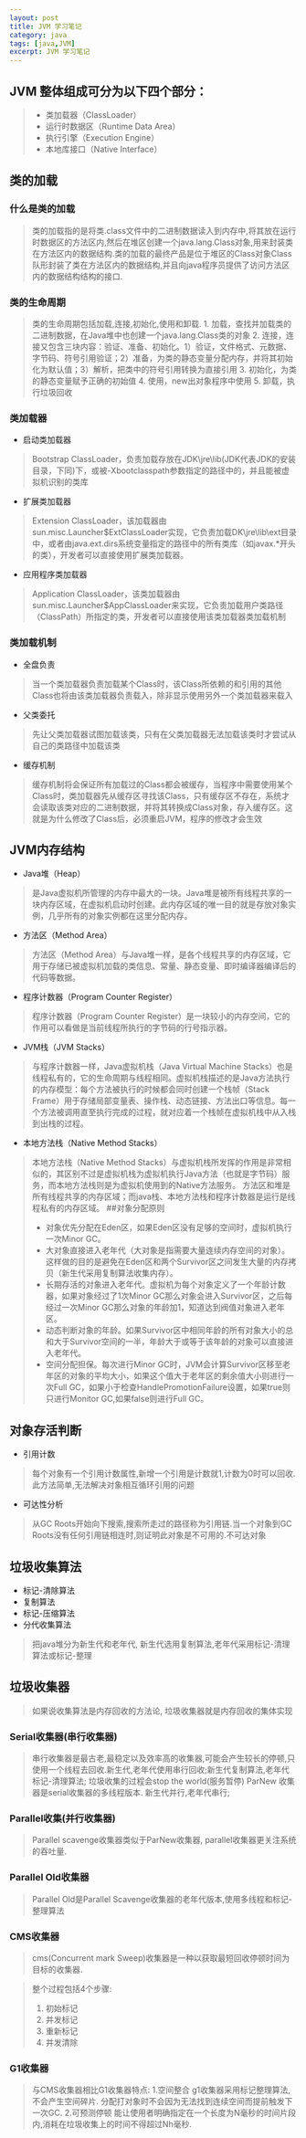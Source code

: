 ```yaml
---
layout: post
title: JVM 学习笔记
category: java
tags: [java,JVM]
excerpt: JVM 学习笔记
---
```



## JVM 整体组成可分为以下四个部分：
>- 类加载器（ClassLoader）
>- 运行时数据区（Runtime Data Area）
>- 执行引擎（Execution Engine）
>- 本地库接口（Native Interface）

## 类的加载

### 什么是类的加载
   >类的加载指的是将类.class文件中的二进制数据读入到内存中,将其放在运行时数据区的方法区内,然后在堆区创建一个java.lang.Class对象,用来封装类在方法区内的数据结构.类的加载的最终产品是位于堆区的Class对象Class队形封装了类在方法区内的数据结构,并且向java程序员提供了访问方法区内的数据结构结构的接口.
### 类的生命周期
   >类的生命周期包括加载,连接,初始化,使用和卸载.
    1. 加载，查找并加载类的二进制数据，在Java堆中也创建一个java.lang.Class类的对象
    2. 连接，连接又包含三块内容：验证、准备、初始化。1）验证，文件格式、元数据、字节码、符号引用验证；2）准备，为类的静态变量分配内存，并将其初始化为默认值；3）解析，把类中的符号引用转换为直接引用
    3. 初始化，为类的静态变量赋予正确的初始值
    4. 使用，new出对象程序中使用
    5. 卸载，执行垃圾回收
### 类加载器
   - 启动类加载器
   >Bootstrap ClassLoader，负责加载存放在JDK\jre\lib(JDK代表JDK的安装目录，下同)下，或被-Xbootclasspath参数指定的路径中的，并且能被虚拟机识别的类库
   - 扩展类加载器
   >Extension ClassLoader，该加载器由sun.misc.Launcher$ExtClassLoader实现，它负责加载DK\jre\lib\ext目录中，或者由java.ext.dirs系统变量指定的路径中的所有类库（如javax.*开头的类），开发者可以直接使用扩展类加载器。
   - 应用程序类加载器
   >Application ClassLoader，该类加载器由sun.misc.Launcher$AppClassLoader来实现，它负责加载用户类路径（ClassPath）所指定的类，开发者可以直接使用该类加载器类加载机制   
### 类加载机制
   - 全盘负责
   >当一个类加载器负责加载某个Class时，该Class所依赖的和引用的其他Class也将由该类加载器负责载入，除非显示使用另外一个类加载器来载入
   - 父类委托
   >先让父类加载器试图加载该类，只有在父类加载器无法加载该类时才尝试从自己的类路径中加载该类
   - 缓存机制
   >缓存机制将会保证所有加载过的Class都会被缓存，当程序中需要使用某个Class时，类加载器先从缓存区寻找该Class，只有缓存区不存在，系统才会读取该类对应的二进制数据，并将其转换成Class对象，存入缓存区。这就是为什么修改了Class后，必须重启JVM，程序的修改才会生效

## JVM内存结构
   - Java堆（Heap）
   >是Java虚拟机所管理的内存中最大的一块。Java堆是被所有线程共享的一块内存区域，在虚拟机启动时创建。此内存区域的唯一目的就是存放对象实例，几乎所有的对象实例都在这里分配内存。
   - 方法区（Method Area）
   >方法区（Method Area）与Java堆一样，是各个线程共享的内存区域，它用于存储已被虚拟机加载的类信息、常量、静态变量、即时编译器编译后的代码等数据。
   - 程序计数器（Program Counter Register）
   >程序计数器（Program Counter Register）是一块较小的内存空间，它的作用可以看做是当前线程所执行的字节码的行号指示器。
   - JVM栈（JVM Stacks）
   >与程序计数器一样，Java虚拟机栈（Java Virtual Machine Stacks）也是线程私有的，它的生命周期与线程相同。虚拟机栈描述的是Java方法执行的内存模型：每个方法被执行的时候都会同时创建一个栈帧（Stack Frame）用于存储局部变量表、操作栈、动态链接、方法出口等信息。每一个方法被调用直至执行完成的过程，就对应着一个栈帧在虚拟机栈中从入栈到出栈的过程。
   - 本地方法栈（Native Method Stacks）
   >本地方法栈（Native Method Stacks）与虚拟机栈所发挥的作用是非常相似的，其区别不过是虚拟机栈为虚拟机执行Java方法（也就是字节码）服务，而本地方法栈则是为虚拟机使用到的Native方法服务。 
   >方法区和堆是所有线程共享的内存区域；而java栈、本地方法栈和程序计数器是运行是线程私有的内存区域。
##对象分配原则    
   >- 对象优先分配在Eden区，如果Eden区没有足够的空间时，虚拟机执行一次Minor GC。
   >- 大对象直接进入老年代（大对象是指需要大量连续内存空间的对象）。这样做的目的是避免在Eden区和两个Survivor区之间发生大量的内存拷贝（新生代采用复制算法收集内存）。
   >- 长期存活的对象进入老年代。虚拟机为每个对象定义了一个年龄计数器，如果对象经过了1次Minor GC那么对象会进入Survivor区，之后每经过一次Minor GC那么对象的年龄加1，知道达到阀值对象进入老年区。
   >- 动态判断对象的年龄。如果Survivor区中相同年龄的所有对象大小的总和大于Survivor空间的一半，年龄大于或等于该年龄的对象可以直接进入老年代。
   >- 空间分配担保。每次进行Minor GC时，JVM会计算Survivor区移至老年区的对象的平均大小，如果这个值大于老年区的剩余值大小则进行一次Full GC，如果小于检查HandlePromotionFailure设置，如果true则只进行Monitor GC,如果false则进行Full GC。 
## 对象存活判断 
   - 引用计数
   >每个对象有一个引用计数属性,新增一个引用是计数就1,计数为0时可以回收.此方法简单,无法解决对象相互循环引用的问题 
   - 可达性分析
   >从GC Roots开始向下搜索,搜索所走过的路径称为引用链.当一个对象到GC Roots没有任何引用链相连时,则证明此对象是不可用的.不可达对象
## 垃圾收集算法
   - 标记-清除算法    
   - 复制算法
   - 标记-压缩算法
   - 分代收集算法
   >把java堆分为新生代和老年代, 新生代选用复制算法,老年代采用标记-清理算法或标记-整理
## 垃圾收集器 
   >如果说收集算法是内存回收的方法论, 垃圾收集器就是内存回收的集体实现
### Serial收集器(串行收集器)
   > 串行收集器是最古老,最稳定以及效率高的收集器,可能会产生较长的停顿,只使用一个线程去回收.新生代,老年代使用串行回收;新生代复制算法,老年代标记-清理算法; 垃圾收集的过程会stop the world(服务暂停)
    ParNew 收集器是serial收集器的多线程版本. 新生代并行,老年代串行;
### Parallel收集(并行收集器)
   > Parallel scavenge收集器类似于ParNew收集器, parallel收集器更关注系统的吞吐量.
### Parallel Old收集器
   > Parallel Old是Parallel Scavenge收集器的老年代版本,使用多线程和标记-整理算法
### CMS收集器
   > cms(Concurrent mark Sweep)收集器是一种以获取最短回收停顿时间为目标的收集器.
    
   > 整个过程包括4个步骤:
   > 1. 初始标记
   > 2. 并发标记
   > 3. 重新标记
   > 4. 并发清除
### G1收集器
   >与CMS收集器相比G1收集器特点:
    1.空间整合 g1收集器采用标记整理算法, 不会产生空间碎片. 分配打对象时不会因为无法找到连续空间而提前触发下一次GC.
    2.可预测停顿 能让使用者明确指定在一个长度为N毫秒的时间片段内,消耗在垃圾收集上的时间不得超过Nh毫秒.
    
